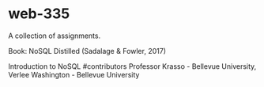 # web-335
A collection of assignments. 

Book: NoSQL Distilled (Sadalage & Fowler, 2017)

Introduction to NoSQL #contributors Professor Krasso - Bellevue University, Verlee Washington - Bellevue University 

